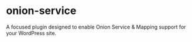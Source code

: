 # onion-service
A focused plugin designed to enable Onion Service &amp; Mapping support for your WordPress site.
